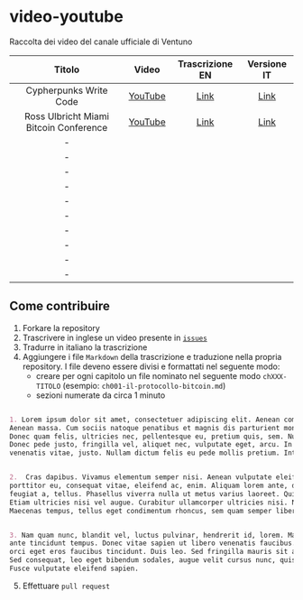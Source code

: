 # video-youtube
Raccolta dei video del canale ufficiale di Ventuno

| Titolo | Video | Trascrizione EN | Versione IT |
|:--------------:|:--------------:|:--------------:|:--------------:|
| Cypherpunks Write Code | [YouTube](https://youtu.be/9vM0oIEhMag) | [Link](Cypherpunks-Write-Code/en) | [Link](Cypherpunks-Write-Code/it) |
| Ross Ulbricht Miami Bitcoin Conference | [YouTube](https://m.youtube.com/watch?v=zHMVyr5NjEY&feature=youtu.be) | [Link](Ross-Ulbricht-Miami-Bitcoin-Conference/en) | [Link](Ross-Ulbricht-Miami-Bitcoin-Conference/It) |
|-||||
|-||||
|-||||
|-||||
|-||||
|-||||
|-||||
|-||||
|-||||
|-||||

## Come contribuire

1. Forkare la repository
2. Trascrivere in inglese un video presente in [`issues`](https://github.com/ventunobtc/video-youtube/issues)
3. Tradurre in italiano la trascrizione
4. Aggiungere i file `Markdown` della trascrizione e traduzione nella propria repository. I file deveno essere divisi e formattati nel seguente modo:
    - creare per ogni capitolo un file nominato nel seguente modo `chXXX-TITOLO` (esempio: `ch001-il-protocollo-bitcoin.md`)
    - sezioni numerate da circa 1 minuto

```markdown

1. Lorem ipsum dolor sit amet, consectetuer adipiscing elit. Aenean commodo ligula eget dolor.
Aenean massa. Cum sociis natoque penatibus et magnis dis parturient montes, nascetur ridiculus mus.
Donec quam felis, ultricies nec, pellentesque eu, pretium quis, sem. Nulla consequat massa quis enim.
Donec pede justo, fringilla vel, aliquet nec, vulputate eget, arcu. In enim justo, rhoncus ut, imperdiet a,
venenatis vitae, justo. Nullam dictum felis eu pede mollis pretium. Integer tincidunt.


2.  Cras dapibus. Vivamus elementum semper nisi. Aenean vulputate eleifend tellus. Aenean leo ligula,
porttitor eu, consequat vitae, eleifend ac, enim. Aliquam lorem ante, dapibus in, viverra quis,
feugiat a, tellus. Phasellus viverra nulla ut metus varius laoreet. Quisque rutrum. Aenean imperdiet.
Etiam ultricies nisi vel augue. Curabitur ullamcorper ultricies nisi. Nam eget dui. Etiam rhoncus.
Maecenas tempus, tellus eget condimentum rhoncus, sem quam semper libero, sit amet adipiscing sem neque sed ipsum.


3. Nam quam nunc, blandit vel, luctus pulvinar, hendrerit id, lorem. Maecenas nec odio et
ante tincidunt tempus. Donec vitae sapien ut libero venenatis faucibus. Nullam quis ante. Etiam sit amet
orci eget eros faucibus tincidunt. Duis leo. Sed fringilla mauris sit amet nibh. Donec sodales sagittis magna.
Sed consequat, leo eget bibendum sodales, augue velit cursus nunc, quis gravida magna mi a libero.
Fusce vulputate eleifend sapien.

```

5. Effettuare `pull request`
 
